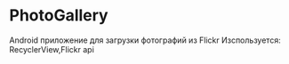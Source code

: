 # PhotoGallery
Android приложение для загрузки фотографий из Flickr
Изспользуется: RecyclerView,Flickr api
